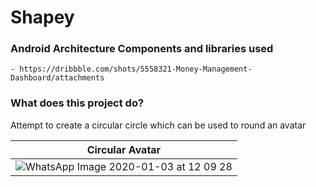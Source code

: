 # Shapey
 
 ### Android Architecture Components and libraries used

```
- https://dribbble.com/shots/5558321-Money-Management-Dashboard/attachments
```

### What does this project do?

Attempt to create a circular circle which can be used to round an avatar

| Circular Avatar |
|---|
|![WhatsApp Image 2020-01-03 at 12 09 28](https://user-images.githubusercontent.com/15348446/71722827-49ca9380-2e22-11ea-87a8-0f3c985dd4b6.jpeg)|
